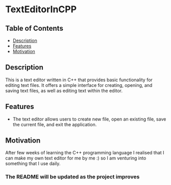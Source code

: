 # TextEditorInCPP

## Table of Contents

- [Description](Description)
- [Features](#features)
- [Motivation](#Motivation)

## Description

This is a text editor written in C++ that provides basic functionality for editing text files. It offers a simple interface for creating, opening, and saving text files, as well as editing text within the editor.

## Features

- The text editor allows users to create new file, open an existing file, save the current file, and exit the application.

## Motivation

After few weeks of learning the C++ programming language I realised that I can make my own text editor for me by me :) so I am venturing into something that I use daily.

### The README will be updated as the project improves
